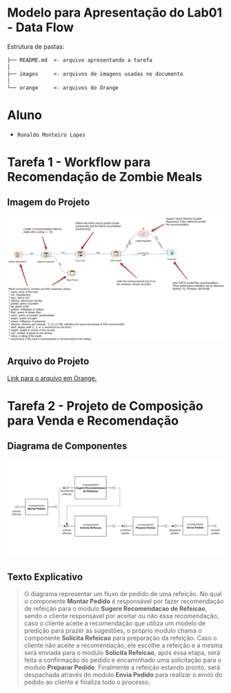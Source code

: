 # Modelo para Apresentação do Lab01 - Data Flow

Estrutura de pastas:

~~~
├── README.md  <- arquivo apresentando a tarefa
│
├── images     <- arquivos de imagens usadas no documento
│
└── orange     <- arquivos do Orange
~~~

# Aluno
* `Ronaldo Monteiro Lopes`

# Tarefa 1 - Workflow para Recomendação de Zombie Meals

## Imagem do Projeto
> 
![Workflow Orange](images/orange-zombie-meals-prediction-ronaldomonteirolopes.png)

## Arquivo do Projeto
>
[Link para o arquivo em Orange.](orange/zombie-meals-ronaldomonteirolopes.ows)

# Tarefa 2 - Projeto de Composição para Venda e Recomendação

## Diagrama de Componentes

>
![Diagrama Sugestão](images/diagrama-componentes-sugestao-ronaldomonteirolopes.png)

## Texto Explicativo

>O diagrama representar um fluxo de pedido de uma refeição.
No qual o componente **Montar Pedido** é responsável por fazer recomendação de refeição para o modulo **Sugere Recomendacao de Refeicao**, sendo o cliente responsável por aceitar ou não essa recomendação, caso o cliente aceite a recomendação que utiliza um modelo de predição para prazer as sugestões, o próprio modulo chama o componente **Solicita Refeicao** para preparação da refeição.
Caso o cliente não aceite a recomendação, ele escolhe a refeição e a mesma será enviada para o modulo **Solicita Refeicao**, após essa etapa, será feita a confirmação do pedido e encaminhado uma solicitação para o modulo **Preparar Pedido**.
Finalmente a refeição estando pronto, será despachada através do modulo **Envia Pedido** para realizar o envio do pedido ao cliente e finaliza todo o processo.
